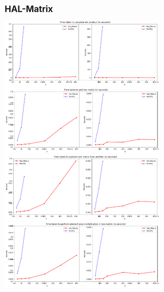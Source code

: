# HAL-Matrix

![dot](graphs/dot.png "dot")
![add](graphs/add.png "add")
![sub](graphs/sub.png "sub")
![mul](graphs/mul.png "mul")